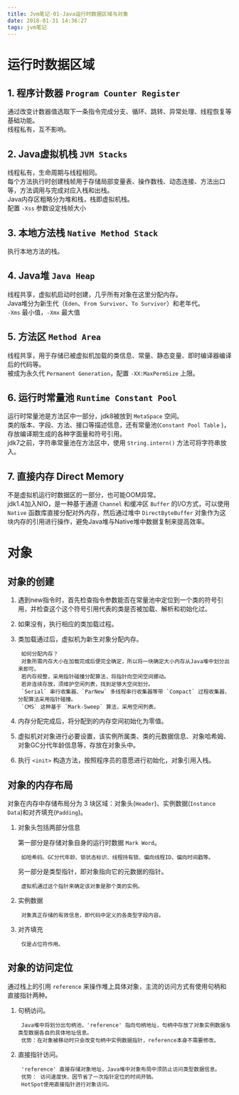 ```yaml
---
title: Jvm笔记-01-Java运行时数据区域与对象
date: 2018-01-31 14:36:27
tags: jvm笔记
---
```


# 运行时数据区域  
  

## 1. 程序计数器  `Program Counter Register`

通过改变计数器值选取下一条指令完成分支、循环、跳转、异常处理、线程恢复等基础功能。  
线程私有，互不影响。
    
## 2. Java虚拟机栈 `JVM Stacks`

线程私有，生命周期与线程相同。    
每个方法执行时创建栈帧用于存储局部变量表、操作数栈、动态连接、方法出口等，方法调用与完成对应入栈和出栈。  
Java内存区粗略分为堆和栈，栈即虚拟机栈。  
配置 `-Xss` 参数设定栈帧大小

<!--more-->


## 3. 本地方法栈 `Native Method Stack`

执行本地方法的栈。  

## 4. Java堆 `Java Heap`

线程共享，虚拟机启动时创建，几乎所有对象在这里分配内存。    
Java堆分为新生代（`Eden`、`From Survivor`、`To Survivor`）和老年代。  
`-Xms` 最小值，`-Xmx` 最大值  

## 5. 方法区 `Method Area`

线程共享，用于存储已被虚拟机加载的类信息、常量、静态变量、即时编译器编译后的代码等。  
被成为永久代 `Permanent Generation`，配置 `-XX:MaxPermSize` 上限。  

## 6. 运行时常量池 `Runtime Constant Pool`

运行时常量池是方法区中一部分，jdk8被放到 `MetaSpace` 空间。  
类的版本、字段、方法、接口等描述信息，还有常量池(`Constant Pool Table` )，存放编译期生成的各种字面量和符号引用。  
jdk7之前，字符串常量池在方法区中，使用 `String.intern()` 方法可将字符串放入。  

## 7. 直接内存  Direct Memory

不是虚拟机运行时数据区的一部分，也可能OOM异常。  
jdk1.4加入NIO，是一种基于通道 `Channel` 和缓冲区 `Buffer` 的I/O方式，可以使用 `Native` 函数库直接分配对外内存，然后通过堆中 `DirectByteBuffer` 对象作为这块内存的引用进行操作，避免Java堆与Native堆中数据复制来提高效率。  

# 对象

## 对象的创建  

1. 遇到new指令时，首先检查指令参数能否在常量池中定位到一个类的符号引用，并检查这个这个符号引用代表的类是否被加载、解析和初始化过。  
2. 如果没有，执行相应的类加载过程。  
3. 类加载通过后，虚拟机为新生对象分配内存。  
        
        如何分配内存？
        对象所需内存大小在加载完成后便完全确定，所以将一块确定大小内存从Java堆中划分出来即可。  
        若内存规整，采用指针碰撞分配算法，将指针向空闲空间挪动。
        若非连续存放，须维护空闲列表，找到足够大空间划分。
        `Serial` 串行收集器、`ParNew` 多线程串行收集器等带 `Compact` 过程收集器，分配算法采用指针碰撞。
        `CMS` 这种基于 `Mark-Sweep` 算法，采用空闲列表。

4. 内存分配完成后，将分配到的内存空间初始化为零值。   
5. 虚拟机对对象进行必要设置，该实例所属类、类的元数据信息、对象哈希姆、对象GC分代年龄信息等，存放在对象头中。  
6. 执行 `<init>` 构造方法，按照程序员的意愿进行初始化，对象引用入栈。  

## 对象的内存布局

对象在内存中存储布局分为 3 块区域：对象头(`Header`)、实例数据(`Instance Data`)和对齐填充(`Padding`)。  

1. 对象头包括两部分信息

    第一部分是存储对象自身的运行时数据 `Mark Word`。  
        
        如哈希码、GC分代年龄、锁状态标识、线程持有锁、偏向线程ID、偏向时间戳等。
        
    另一部分是类型指针，即对象指向它的元数据的指针。
    
        虚拟机通过这个指针来确定该对象是那个类的实例。
        

2. 实例数据

        对象真正存储的有效信息，即代码中定义的各类型字段内容。
        
3. 对齐填充

        仅是占位符作用。
    
## 对象的访问定位

通过栈上的引用 `reference` 来操作堆上具体对象，主流的访问方式有使用句柄和直接指针两种。  

1. 句柄访问。

        Java堆中将划分出句柄池，'reference' 指向句柄地址，句柄中存放了对象实例数据与类型数据各自的具体地址信息。  
        优势：在对象被移动时只会改变句柄中实例数据指针，reference本身不需要修改。
        
2. 直接指针访问。

        'reference' 直接存储对象地址，Java堆中对象布局中须防止访问类型数据信息。
        优势： 访问速度快，因节省了一次指针定位的时间开销。
        HotSpot使用直接指针进行对象访问。